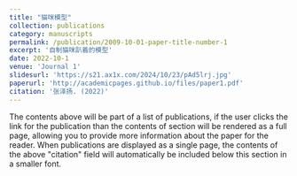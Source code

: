 ```yaml
---
title: "猫咪模型"
collection: publications
category: manuscripts
permalink: /publication/2009-10-01-paper-title-number-1
excerpt: '自制猫咪趴着的模型'
date: 2022-10-1
venue: 'Journal 1'
slidesurl: 'https://s21.ax1x.com/2024/10/23/pAd5lrj.jpg'
paperurl: 'http://academicpages.github.io/files/paper1.pdf'
citation: '张泽扬. (2022)'
---
```


The contents above will be part of a list of publications, if the user clicks the link for the publication than the contents of section will be rendered as a full page, allowing you to provide more information about the paper for the reader. When publications are displayed as a single page, the contents of the above "citation" field will automatically be included below this section in a smaller font.
